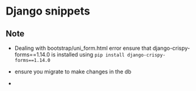 # Django snippets

## Note
- Dealing with bootstrap/uni_form.html error ensure that django-crispy-forms==1.14.0 is installed using ```pip install django-crispy-forms==1.14.0```

- ensure you migrate to make changes in the db
- 